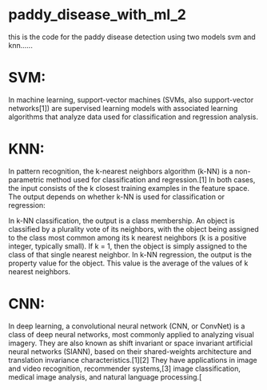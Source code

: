# paddy_disease_with_ml_2
this is the code for the paddy disease detection using two models svm and knn......
# SVM:
In machine learning, support-vector machines (SVMs, also support-vector networks[1]) are supervised learning models with associated learning algorithms that analyze data used for classification and regression analysis. 
# KNN:
In pattern recognition, the k-nearest neighbors algorithm (k-NN) is a non-parametric method used for classification and regression.[1] In both cases, the input consists of the k closest training examples in the feature space. The output depends on whether k-NN is used for classification or regression:

In k-NN classification, the output is a class membership. An object is classified by a plurality vote of its neighbors, with the object being assigned to the class most common among its k nearest neighbors (k is a positive integer, typically small). If k = 1, then the object is simply assigned to the class of that single nearest neighbor.
In k-NN regression, the output is the property value for the object. This value is the average of the values of k nearest neighbors.
# CNN:
In deep learning, a convolutional neural network (CNN, or ConvNet) is a class of deep neural networks, most commonly applied to analyzing visual imagery. They are also known as shift invariant or space invariant artificial neural networks (SIANN), based on their shared-weights architecture and translation invariance characteristics.[1][2] They have applications in image and video recognition, recommender systems,[3] image classification, medical image analysis, and natural language processing.[

